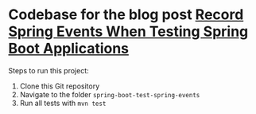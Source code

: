 # Codebase for the blog post [Record Spring Events When Testing Spring Boot Applications](https://rieckpil.de/record-spring-events-when-testing-spring-boot-applications/)

Steps to run this project:

1. Clone this Git repository
2. Navigate to the folder `spring-boot-test-spring-events`
3. Run all tests with `mvn test`

